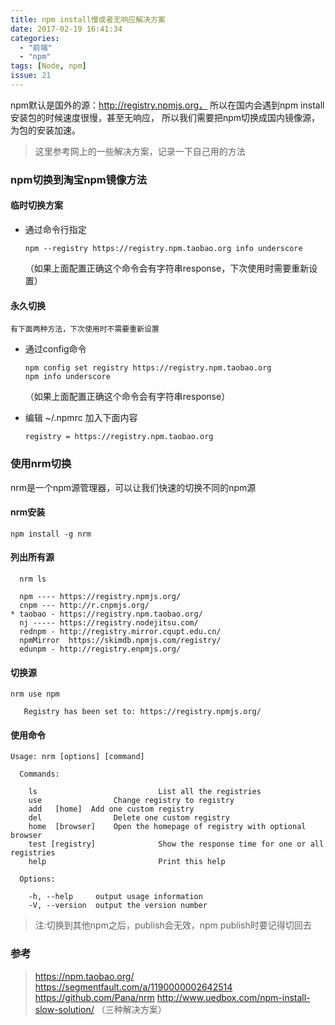 ```yaml
---
title: npm install慢或者无响应解决方案
date: 2017-02-19 16:41:34
categories: 
  - "前端"
  - "npm"
tags: [Node, npm]
issue: 21
---
```


npm默认是国外的源：http://registry.npmjs.org，
所以在国内会遇到npm install安装包的时候速度很慢，甚至无响应，
所以我们需要把npm切换成国内镜像源，为包的安装加速。

<!--more-->

>这里参考网上的一些解决方案，记录一下自己用的方法

### npm切换到淘宝npm镜像方法


#### 临时切换方案
-   通过命令行指定

        npm --registry https://registry.npm.taobao.org info underscore
    （如果上面配置正确这个命令会有字符串response，下次使用时需要重新设置）


#### 永久切换
    有下面两种方法，下次使用时不需要重新设置
-   通过config命令

        npm config set registry https://registry.npm.taobao.org
        npm info underscore

    （如果上面配置正确这个命令会有字符串response）


-   编辑 ~/.npmrc 加入下面内容

        registry = https://registry.npm.taobao.org


### 使用nrm切换

nrm是一个npm源管理器，可以让我们快速的切换不同的npm源

#### nrm安装

    npm install -g nrm

#### 列出所有源
```
  nrm ls

  npm ---- https://registry.npmjs.org/
  cnpm --- http://r.cnpmjs.org/
* taobao - https://registry.npm.taobao.org/
  nj ----- https://registry.nodejitsu.com/
  rednpm - http://registry.mirror.cqupt.edu.cn/
  npmMirror  https://skimdb.npmjs.com/registry/
  edunpm - http://registry.enpmjs.org/
```

#### 切换源
```
nrm use npm

   Registry has been set to: https://registry.npmjs.org/
```

#### 使用命令
```
Usage: nrm [options] [command]

  Commands:

    ls                           List all the registries
    use                Change registry to registry
    add   [home]  Add one custom registry
    del                Delete one custom registry
    home  [browser]    Open the homepage of registry with optional browser
    test [registry]              Show the response time for one or all registries
    help                         Print this help

  Options:

    -h, --help     output usage information
    -V, --version  output the version number
```

>   注:切换到其他npm之后，publish会无效，npm publish时要记得切回去

### 参考
>https://npm.taobao.org/
>https://segmentfault.com/a/1190000002642514
>https://github.com/Pana/nrm
>http://www.uedbox.com/npm-install-slow-solution/ （三种解决方案）
